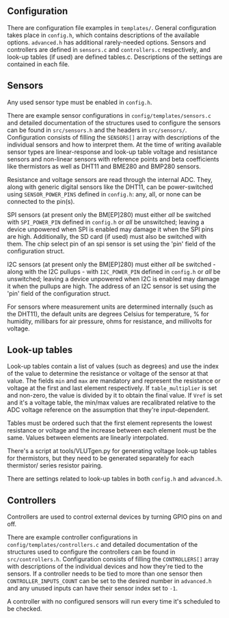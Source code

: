 ## Configuration
There are configuration file examples in `templates/`. General configuration
takes place in `config.h`, which contains descriptions of the available
options. `advanced.h` has additional rarely-needed options. Sensors and
controllers are defined in `sensors.c` and `controllers.c` respectively, and
look-up tables (if used) are defined tables.c. Descriptions of the settings
are contained in each file.


## Sensors
Any used sensor type must be enabled in `config.h`.

There are example sensor configurations in `config/templates/sensors.c` and
detailed documentation of the structures used to configure the sensors can be
found in `src/sensors.h` and the headers in `src/sensors/`. Configuration
consists of filling the `SENSORS[]` array with descriptions of the individual
sensors and how to interpret them. At the time of writing available sensor
types are linear-response and look-up table voltage and resistance sensors and
non-linear sensors with reference points and beta coefficients like thermistors
as well as DHT11 and BME280 and BMP280 sensors.

Resistance and voltage sensors are read through the internal ADC. They, along
with generic digital sensors like the DHT11, can be power-switched using
`SENSOR_POWER_PINS` defined in `config.h`: any, all, or none can be connected
to the pin(s).

SPI sensors (at present only the BM[EP]280) must either *all* be switched with
`SPI_POWER_PIN` defined in `config.h` or *all* be unswitched; leaving a device
unpowered when SPI is enabled may damage it when the SPI pins are high.
Additionally, the SD card (if used) must also be switched with them.
The chip select pin of an spi sensor is set using the 'pin' field of the
configuration struct.

I2C sensors (at present only the BM[EP]280) must either *all* be switched -
along with the I2C pullups - with `I2C_POWER_PIN` defined in `config.h` or
*all* be unswitched; leaving a device unpowered when I2C is enabled may damage
it when the pullups are high.
The address of an I2C sensor is set using the 'pin' field of the configuration
struct.

For sensors where measurement units are determined internally (such as the
DHT11), the default units are degrees Celsius for temperature, % for humidity,
millibars for air pressure, ohms for resistance, and millivolts for voltage.


## Look-up tables
Look-up tables contain a list of values (such as degrees) and use the index
of the value to determine the resistance or voltage of the sensor
at that value. The fields `min` and `max` are mandatory and represent the
resistance or voltage at the first and last element respectively. If `table_multiplier`
is set and non-zero, the value is divided by it to obtain the final value.
If `Vref` is set and it's a voltage table, the min/max values are recalibrated
relative to the ADC voltage reference on the assumption that they're
input-dependent.

Tables must be ordered such that the first element represents the lowest
resistance or voltage and the increase between each element must be the same.
Values between elements are linearly interpolated.

There's a script at tools/VLUTgen.py for generating voltage look-up tables for
thermistors, but they need to be generated separately for each thermistor/
series resistor pairing.

There are settings related to look-up tables in both `config.h` and `advanced.h`.


## Controllers
Controllers are used to control external devices by turning GPIO pins on and off.

There are example controller configurations in `config/templates/controllers.c`
and detailed documentation of the structures used to configure the controllers
can be found in `src/controllers.h`. Configuration consists of filling the
`CONTROLLERS[]` array with descriptions of the individual devices and how they're
tied to the sensors. If a controller needs to be tied to more than one sensor
then `CONTROLLER_INPUTS_COUNT` can be set to the desired number in `advanced.h`
and any unused inputs can have their sensor index set to `-1`.

A controller with no configured sensors will run every time it's scheduled to
be checked.
